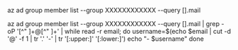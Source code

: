 az ad group member list --group XXXXXXXXXXXX --query [].mail

az ad group member list --group XXXXXXXXXXXX --query [].mail | grep -oP '[^" ]+@[^" ]+' | while read -r email; do
  username=$(echo $email | cut -d '@' -f 1 | tr '.' '-' | tr '[:upper:]' '[:lower:]')
  echo "- $username"
done